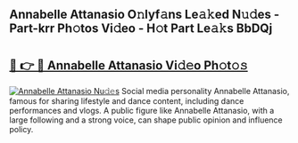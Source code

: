 ## Annabelle Attanasio O𝚗lyf𝚊ns Le𝚊𝚔ed N𝚞𝚍es - Part-krr Ph𝚘tos Vi𝚍eo - H𝚘t Part Le𝚊𝚔s BbDQj

# <h2><a href="http://hf3i4jn.feru.top/?c=Annabelle+Attanasio">🔗 👉 🔴 Annabelle Attanasio Vi𝚍𝚎o Ph𝚘t𝚘𝚜</a></h2>

[![Annabelle Attanasio Nu𝚍𝚎s](https://i.imgur.com/0TWrTi3.gif)](http://hf3i4jn.feru.top/?c=Annabelle+Attanasio)
Social media personality Annabelle Attanasio, famous for sharing lifestyle and dance content, including dance performances and vlogs. A public figure like Annabelle Attanasio, with a large following and a strong voice, can shape public opinion and influence policy. 
